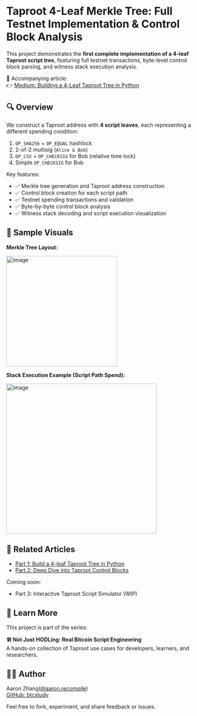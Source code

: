 # Taproot 4-Leaf Merkle Tree: Full Testnet Implementation & Control Block Analysis

This project demonstrates the **first complete implementation of a 4-leaf Taproot script tree**, featuring full testnet transactions, byte-level control block parsing, and witness stack execution analysis.

📖 Accompanying article:  
👉 [Medium: Building a 4-Leaf Taproot Tree in Python](https://medium.com/@aaron.recompile/building-a-4-leaf-taproot-tree-in-python-the-first-complete-implementation-on-bitcoin-testnet-c8b66c331f29)

## 🔍 Overview

We construct a Taproot address with **4 script leaves**, each representing a different spending condition:

1. `OP_SHA256` + `OP_EQUAL` hashlock  
2. 2-of-2 multisig (`Alice & Bob`)  
3. `OP_CSV` + `OP_CHECKSIG` for Bob (relative time lock)  
4. Simple `OP_CHECKSIG` for Bob 

Key features:

- ✅ Merkle tree generation and Taproot address construction  
- ✅ Control block creation for each script path  
- ✅ Testnet spending transactions and validation  
- ✅ Byte-by-byte control block analysis  
- ✅ Witness stack decoding and script execution visualization

## 📸 Sample Visuals

**Merkle Tree Layout:**
           
<img width="292" alt="image" src="https://github.com/user-attachments/assets/ef7ec797-eb12-4782-834a-dea051acd8a2" />



  **Stack Execution Example (Script Path Spend):**

<img width="396" alt="image" src="https://github.com/user-attachments/assets/1658c753-f71a-4398-8bbc-5aa7917cf98b" />


## 🔗 Related Articles

- [Part 1: Build a 4-leaf Taproot Tree in Python](https://medium.com/@aaron.recompile/building-a-4-leaf-taproot-tree-in-python-the-first-complete-implementation-on-bitcoin-testnet-c8b66c331f29)
- [Part 2: Deep Dive into Taproot Control Blocks](https://medium.com/@aaron.recompile/taproot-control-block-deep-analysis-stack-execution-visualization-5ff10f98032c)

Coming soon:
- Part 3: Interactive Taproot Script Simulator (WIP)

## 🧠 Learn More

This project is part of the series:

**🛠️ Not Just HODLing: Real Bitcoin Script Engineering**  
A hands-on collection of Taproot use cases for developers, learners, and researchers.

## 🙋‍♂️ Author

Aaron Zhang([@aaron.recompile](https://medium.com/@aaron.recompile))  
[GitHub: btcstudy](https://github.com/btcstudy)

Feel free to fork, experiment, and share feedback or issues.
